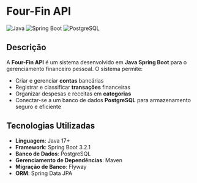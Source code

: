# Four-Fin API
![Java](https://img.shields.io/badge/Java-ED8B00?style=for-the-badge&logo=java&logoColor=white)
![Spring Boot](https://img.shields.io/badge/Spring_Boot-6DB33F?style=for-the-badge&logo=spring-boot&logoColor=white)
![PostgreSQL](https://img.shields.io/badge/PostgreSQL-316192?style=for-the-badge&logo=postgresql&logoColor=white)

## Descrição
A **Four-Fin API** é um sistema desenvolvido em **Java Spring Boot** para o gerenciamento financeiro pessoal. O sistema permite:
- Criar e gerenciar **contas** bancárias
- Registrar e classificar **transações** financeiras
- Organizar despesas e receitas em **categorias**
- Conectar-se a um banco de dados **PostgreSQL** para armazenamento seguro e eficiente

## Tecnologias Utilizadas
- **Linguagem**: Java 17+
- **Framework**: Spring Boot 3.2.1
- **Banco de Dados**: PostgreSQL
- **Gerenciamento de Dependências**: Maven
- **Migração de Banco**: Flyway
- **ORM**: Spring Data JPA
